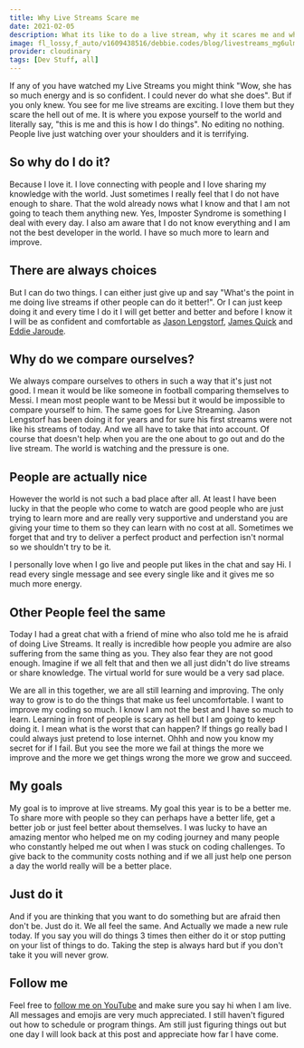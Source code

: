 ```yaml
---
title: Why Live Streams Scare me
date: 2021-02-05
description: What its like to do a live stream, why it scares me and why I know the only way to get over fear is to keep doing it again and again.
image: fl_lossy,f_auto/v1609438516/debbie.codes/blog/livestreams_mg6ulm
provider: cloudinary
tags: [Dev Stuff, all]
---
```


If any of you have watched my Live Streams you might think "Wow, she has so much energy and is so confident. I could never do what she does". But if you only knew. You see for me live streams are exciting. I love them but they scare the hell out of me. It is where you expose yourself to the world and literally say, "this is me and this is how I do things". No editing no nothing. People live just watching over your shoulders and it is terrifying.

## So why do I do it?

Because I love it. I love connecting with people and I love sharing my knowledge with the world. Just sometimes I really feel that I do not have enough to share. That the wold already nows what I know and that I am not going to teach them anything new. Yes, Imposter Syndrome is something I deal with every day. I also am aware that I do not know everything and I am not the best developer in the world. I have so much more to learn and improve.

## There are always choices

But I can do two things. I can either just give up and say "What's the point in me doing live streams if other people can do it better!". Or I can just keep doing it and every time I do it I will get better and better and before I know it I will be as confident and comfortable as [Jason Lengstorf](https://www.learnwithjason.dev/), [James Quick](https://www.jamesqquick.com/) and [Eddie Jaroude](https://www.youtube.com/channel/UC5mnBodB73bR88fLXHSfzYA).

## Why do we compare ourselves?

We always compare ourselves to others in such a way that it's just not good. I mean it would be like someone in football comparing themselves to Messi. I mean most people want to be Messi but it would be impossible to compare yourself to him. The same goes for Live Streaming. Jason Lengstorf has been doing it for years and for sure his first streams were not like his streams of today. And we all have to take that into account. Of course that doesn't help when you are the one about to go out and do the live stream. The world is watching and the pressure is one.

## People are actually nice

However the world is not such a bad place after all. At least I have been lucky in that the people who come to watch are good people who are just trying to learn more and are really very supportive and understand you are giving your time to them so they can learn with no cost at all. Sometimes we forget that and try to deliver a perfect product and perfection isn't normal so we shouldn't try to be it.

I personally love when I go live and people put likes in the chat and say Hi. I read every single message and see every single like and it gives me so much more energy.

## Other People feel the same

Today I had a great chat with a friend of mine who also told me he is afraid of doing Live Streams. It really is incredible how people you admire are also suffering from the same thing as you. They also fear they are not good enough. Imagine if we all felt that and then we all just didn't do live streams or share knowledge. The virtual world for sure would be a very sad place.

We are all in this together, we are all still learning and improving. The only way to grow is to do the things that make us feel uncomfortable. I want to improve my coding so much. I know I am not the best and I have so much to learn. Learning in front of people is scary as hell but I am going to keep doing it. I mean what is the worst that can happen? If things go really bad I could always just pretend to lose internet. Ohhh and now you know my secret for if I fail. But you see the more we fail at things the more we improve and the more we get things wrong the more we grow and succeed.

## My goals

My goal is to improve at live streams. My goal this year is to be a better me. To share more with people so they can perhaps have a better life, get a better job or just feel better about themselves. I was lucky to have an amazing mentor who helped me on my coding journey and many people who constantly helped me out when I was stuck on coding challenges. To give back to the community costs nothing and if we all just help one person a day the world really will be a better place.

## Just do it

And if you are thinking that you want to do something but are afraid then don't be. Just do it. We all feel the same. And Actually we made a new rule today. If you say you will do things 3 times then either do it or stop putting on your list of things to do. Taking the step is always hard but if you don't take it you will never grow.

## Follow me

Feel free to [follow me on YouTube](https://www.youtube.com/c/DebbieOBrien) and make sure you say hi when I am live. All messages and emojis are very much appreciated. I still haven't figured out how to schedule or program things. Am still just figuring things out but one day I will look back at this post and appreciate how far I have come.
